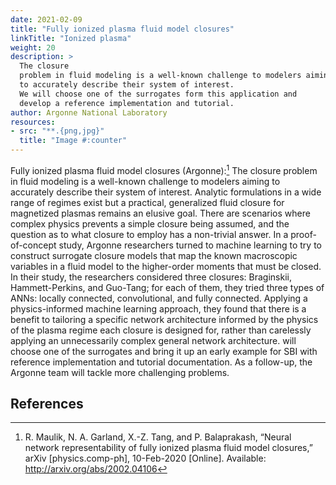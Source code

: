 ```yaml
---
date: 2021-02-09
title: "Fully ionized plasma fluid model closures"
linkTitle: "Ionized plasma"
weight: 20
description: >
  The closure
  problem in fluid modeling is a well-known challenge to modelers aiming
  to accurately describe their system of interest.
  We will choose one of the surrogates form this application and
  develop a reference implementation and tutorial.
author: Argonne National Laboratory
resources:
- src: "**.{png,jpg}"
  title: "Image #:counter"
---
```


Fully ionized plasma fluid model closures (Argonne):[^60] The closure
problem in fluid modeling is a well-known challenge to modelers aiming
to accurately describe their system of interest. Analytic formulations
in a wide range of regimes exist but a practical, generalized fluid
closure for magnetized plasmas remains an elusive goal. There are
scenarios where complex physics prevents a simple closure being
assumed, and the question as to what closure to employ has a
non-trivial answer. In a proof-of-concept study, Argonne researchers
turned to machine learning to try to construct surrogate closure
models that map the known macroscopic variables in a fluid model to
the higher-order moments that must be closed. In their study, the
researchers considered three closures: Braginskii, Hammett-Perkins,
and Guo-Tang; for each of them, they tried three types of ANNs:
locally connected, convolutional, and fully connected. Applying a
physics-informed machine learning approach, they found that there is a
benefit to tailoring a specific network architecture informed by the
physics of the plasma regime each closure is designed for, rather than
carelessly applying an unnecessarily complex general network
architecture.  will choose one of the surrogates and bring it up an
early example for SBI with reference implementation and tutorial
documentation. As a follow-up, the Argonne team will tackle more
challenging problems. 

## References 

[^60]: R. Maulik, N. A. Garland, X.-Z. Tang, and P. Balaprakash,
	   “Neural network representability of fully ionized plasma fluid
	   model closures,” arXiv [physics.comp-ph], 10-Feb-2020
	   [Online]. Available: http://arxiv.org/abs/2002.04106

